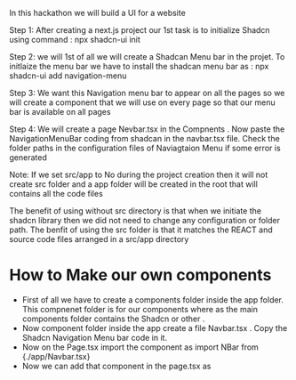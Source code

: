 In this hackathon we will build a UI for a website

Step 1: After creating a next.js project our 1st task is to initialize Shadcn using command :
npx shadcn-ui init

Step 2: we will 1st of all we will create a Shadcan Menu bar in the projet. To initlaize the menu bar we have to install the shadcan menu bar as : npx shadcn-ui add navigation-menu

Step 3: We want this Navigation menu bar to appear on all the pages so we will create a component that we will use on every page so that our menu bar is available on all pages

Step 4: We will create a page Nevbar.tsx in the Compnents . Now paste the NavigationMenuBar coding from shadcan in the navbar.tsx file. Check the folder paths in the configuration files of Naviagtaion Menu if some error is generated 

Note: If we set src/app to No during the project creation then it will not create src folder and a app folder will be created in the root that will contains all the code files

The benefit of using without src directory is that when we initiate the shadcn library then we did not need to change any configuration or folder path. The benfit of using the src folder is that it matches the REACT and source code files arranged in a src/app directory

 How to Make our own components 
 ===============================
* First of all we have to create a components folder inside the app folder. This compnenet folder is for our components where as the main components folder contains the Shadcn or other .
* Now component folder inside the app create a file Navbar.tsx . Copy the Shadcn Navigation Menu bar code in it.  
* Now on the Page.tsx import the component as import NBar from {./app/Navbar.tsx}
* Now we can add that component in the page.tsx as <Nbar></NBar>

